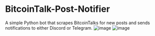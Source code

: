 # BitcoinTalk-Post-Notifier
A simple Python bot that scrapes BitcoinTalks for new posts and sends notifications to either Discord or Telegram.
![image](https://github.com/user-attachments/assets/7ab140ab-8fdd-41bb-acba-45c8abdcd4f5)
![image](https://github.com/user-attachments/assets/fd10c567-1df8-44bb-ab57-607d0011b6d2)
